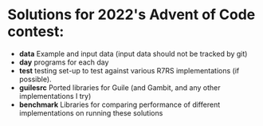 # Solutions for 2022's Advent of Code contest:
- **data**    Example and input data (input data should not be tracked by git)
- **day**     programs for each day
- **test**    testing set-up to test against various R7RS implementations (if possible).
- **guilesrc** Ported libraries for Guile (and Gambit, and any other implementations I try)
- **benchmark** Libraries for comparing performance of different implementations on running these solutions
